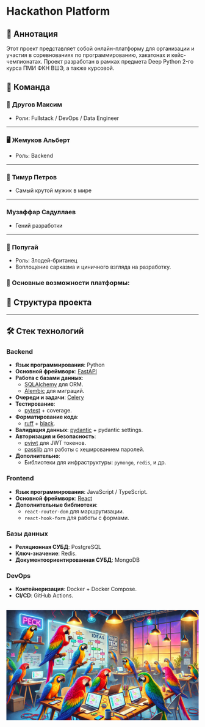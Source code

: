 # Hackathon Platform

## 📄 Аннотация

Этот проект представляет собой онлайн-платформу для организации и участия в соревнованиях по программированию, 
хакатонах и кейс-чемпионатах. Проект разработан в рамках предмета Deep Python 2-го курса ПМИ ФКН ВШЭ, а также курсовой.

## 👥 Команда

### 🔧 **Другов Максим**  
- Роли: Fullstack / DevOps / Data Engineer

---

### 🖥️ **Жемуков Альберт**  
- Роль: Backend

---

### 🚀 **Тимур Петров**  
- Самый крутой мужик в мире

---

### **Музаффар Садуллаев**
- Гений разработки
---

### 🦜 **Попугай**  
- Роль: Злодей-британец  
- Воплощение сарказма и циничного взгляда на разработку.

### 🔑 Основные возможности платформы:

## 📂 Структура проекта

---

## 🛠️ Стек технологий

### Backend
- **Язык программирования**: Python
- **Основной фреймворк**: [FastAPI](https://fastapi.tiangolo.com)
- **Работа с базами данных**:
  - [SQLAlchemy](https://www.sqlalchemy.org/) для ORM.
  - [Alembic](https://alembic.sqlalchemy.org/en/latest/) для миграций.
- **Очереди и задачи**: [Celery](https://docs.celeryproject.org/en/stable/)
- **Тестирование**:
  - [pytest](https://docs.pytest.org/en/stable/) + coverage.
- **Форматирование кода**:
  - [ruff](https://github.com/charliermarsh/ruff) + [black](https://black.readthedocs.io/en/stable/).
- **Валидация данных**: [pydantic](https://pydantic-docs.helpmanual.io/) + pydantic settings.
- **Авторизация и безопасность**:
  - [pyjwt](https://pyjwt.readthedocs.io/) для JWT токенов.
  - [passlib](https://passlib.readthedocs.io/) для работы с хешированием паролей.
- **Дополнительно**:
  - Библиотеки для инфраструктуры: `pymongo`, `redis`, и др.

### Frontend
- **Язык программирования**: JavaScript / TypeScript.
- **Основной фреймворк**: [React](https://reactjs.org/)
- **Дополнительные библиотеки**:
  - `react-router-dom` для маршрутизации.
  - `react-hook-form` для работы с формами.

### Базы данных
- **Реляционная СУБД**: PostgreSQL
- **Ключ-значение**: Redis.
- **Документоориентированная СУБД**: MongoDB

### DevOps
- **Контейнеризация**: Docker + Docker Compose.
- **CI/CD**: GitHub Actions.

![Попугаи на хакатоне](26683997-5d17-4e5a-a651-4971ea7bccd3.webp)
---
